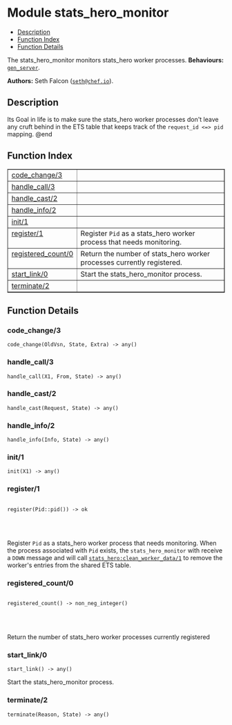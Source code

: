 

# Module stats_hero_monitor #
* [Description](#description)
* [Function Index](#index)
* [Function Details](#functions)


The stats_hero_monitor monitors stats_hero worker processes.
__Behaviours:__ [`gen_server`](gen_server.md).

__Authors:__ Seth Falcon ([`seth@chef.io`](mailto:seth@chef.io)).
<a name="description"></a>

## Description ##


Its Goal in life is to make sure the stats_hero worker processes don't leave any cruft
behind in the ETS table that keeps track of the `request_id <=> pid` mapping.  @end<a name="index"></a>

## Function Index ##


<table width="100%" border="1" cellspacing="0" cellpadding="2" summary="function index"><tr><td valign="top"><a href="#code_change-3">code_change/3</a></td><td></td></tr><tr><td valign="top"><a href="#handle_call-3">handle_call/3</a></td><td></td></tr><tr><td valign="top"><a href="#handle_cast-2">handle_cast/2</a></td><td></td></tr><tr><td valign="top"><a href="#handle_info-2">handle_info/2</a></td><td></td></tr><tr><td valign="top"><a href="#init-1">init/1</a></td><td></td></tr><tr><td valign="top"><a href="#register-1">register/1</a></td><td>Register <code>Pid</code> as a stats_hero worker process that needs monitoring.</td></tr><tr><td valign="top"><a href="#registered_count-0">registered_count/0</a></td><td>Return the number of stats_hero worker processes currently registered.</td></tr><tr><td valign="top"><a href="#start_link-0">start_link/0</a></td><td>Start the stats_hero_monitor process.</td></tr><tr><td valign="top"><a href="#terminate-2">terminate/2</a></td><td></td></tr></table>


<a name="functions"></a>

## Function Details ##

<a name="code_change-3"></a>

### code_change/3 ###

`code_change(OldVsn, State, Extra) -> any()`


<a name="handle_call-3"></a>

### handle_call/3 ###

`handle_call(X1, From, State) -> any()`


<a name="handle_cast-2"></a>

### handle_cast/2 ###

`handle_cast(Request, State) -> any()`


<a name="handle_info-2"></a>

### handle_info/2 ###

`handle_info(Info, State) -> any()`


<a name="init-1"></a>

### init/1 ###

`init(X1) -> any()`


<a name="register-1"></a>

### register/1 ###


<pre><code>
register(Pid::pid()) -&gt; ok
</code></pre>

<br></br>


Register `Pid` as a stats_hero worker process that needs monitoring.  When the
process associated with `Pid` exists, the `stats_hero_monitor` with receive a `DOWN`
message and will call [`stats_hero:clean_worker_data/1`](stats_hero.md#clean_worker_data-1) to remove the worker's
entries from the shared ETS table.

<a name="registered_count-0"></a>

### registered_count/0 ###


<pre><code>
registered_count() -&gt; non_neg_integer()
</code></pre>

<br></br>


Return the number of stats_hero worker processes currently registered

<a name="start_link-0"></a>

### start_link/0 ###

`start_link() -> any()`

Start the stats_hero_monitor process.

<a name="terminate-2"></a>

### terminate/2 ###

`terminate(Reason, State) -> any()`


